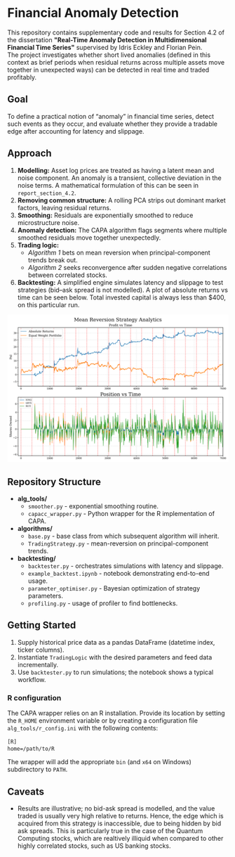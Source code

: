 # Financial Anomaly Detection

This repository contains supplementary code and results for Section 4.2 of the dissertation **"Real-Time Anomaly Detection in Multidimensional Financial Time Series"** supervised by Idris Eckley and Florian Pein.  
The project investigates whether short lived anomalies (defined in this context as brief periods when residual returns across multiple assets move together in unexpected ways) can be detected in real time and traded profitably.

## Goal

To define a practical notion of “anomaly” in financial time series, detect such events as they occur, and evaluate whether they provide a tradable edge after accounting for latency and slippage.

## Approach

1. **Modelling:** Asset log prices are treated as having a latent mean and noise component. An anomaly is a transient, collective deviation in the noise terms. A mathematical formulation of this can be seen in `report_section_4.2`.
2. **Removing common structure:** A rolling PCA strips out dominant market factors, leaving residual returns.
3. **Smoothing:** Residuals are exponentially smoothed to reduce microstructure noise.
4. **Anomaly detection:** The CAPA algorithm flags segments where multiple smoothed residuals move together unexpectedly.
5. **Trading logic:**  
   - *Algorithm 1* bets on mean reversion when principal-component trends break out.
   - *Algorithm 2* seeks reconvergence after sudden negative correlations between correlated stocks.  
6. **Backtesting:** A simplified engine simulates latency and slippage to test strategies (bid–ask spread is not modelled). A plot of absolute returns vs time can be seen below. Total invested capital is always less than $400, on this particular run. 

![fig](mean_rev_strat.png)

## Repository Structure

- **alg_tools/**
  - `smoother.py` - exponential smoothing routine.
  - `capacc_wrapper.py` - Python wrapper for the R implementation of CAPA.
- **algorithms/**
  - `base.py` - base class from which subsequent algorithm will inherit.
  - `TradingStrategy.py` - mean-reversion on principal-component trends. 
- **backtesting/**
  - `backtester.py` - orchestrates simulations with latency and slippage.
  - `example_backtest.ipynb` - notebook demonstrating end-to-end usage.
  - `parameter_optimiser.py` - Bayesian optimization of strategy parameters.
  - `profiling.py` - usage of profiler to find bottlenecks.  

## Getting Started

1. Supply historical price data as a pandas DataFrame (datetime index, ticker columns).
2. Instantiate `TradingLogic` with the desired parameters and feed data incrementally.
3. Use `backtester.py` to run simulations; the notebook shows a typical workflow.

### R configuration

The CAPA wrapper relies on an R installation. Provide its location by
setting the ``R_HOME`` environment variable or by creating a
configuration file ``alg_tools/r_config.ini`` with the following
contents:

```
[R]
home=/path/to/R
```

The wrapper will add the appropriate ``bin`` (and ``x64`` on Windows)
subdirectory to ``PATH``.

## Caveats

- Results are illustrative; no bid-ask spread is modelled, and the value traded is usually very high relative to returns. Hence, the edge which is acquired from this strategy is inaccessible, due to being hidden by bid ask spreads. This is particularly true in the case of the Quantum Computing stocks, which are realtively illiquid when compared to other highly correlated stocks, such as US banking stocks.  

